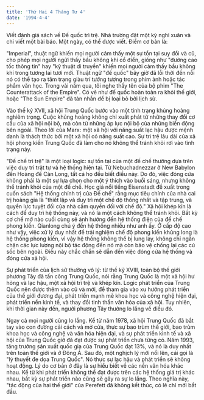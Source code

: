 ```yaml
---
title: 'Thứ Hai 4 Tháng Tư 4'
date: '1994-4-4'
---
```


Viết đánh giá sách về Đế quốc trì trệ. Nhà trường đặt một kỳ nghỉ xuân và chỉ viết một bài báo. Một ngày, có thể được viết. Điểm cơ bản là:

"Imperial", thuật ngữ khiến mọi người cảm thấy một sự tồn tại suy đồi và cũ, cho phép mọi người ngửi thấy bầu không khí cổ điển, giống như "đường cao tốc thông tin" hay "kỹ thuật di truyền" khiến mọi người cảm thấy bầu không khí trong tương lai tươi mới. Thuật ngữ "đế quốc" bây giờ đã lỗi thời đến nỗi nó có thể tạo ra tâm trạng giàu trí tưởng tượng trong phim ảnh hoặc tác phẩm văn học. Trong vài năm qua, tôi nghe thấy tên của bộ phim "The Counterattack of the Empire". Có vẻ như đế quốc hoàn toàn ra khỏi thế giới, hoặc "The Sun Empire" đã tàn nhẫn để bị loại bỏ bởi lịch sử.

Vào thế kỷ XVII, xã hội Trung Quốc bước vào một tình trạng khủng hoảng nghiêm trọng. Cuộc khủng hoảng không chỉ xuất phát từ những thay đổi cơ cấu của xã hội nội bộ, mà còn từ những áp lực nội bộ của những biến động bên ngoài. Theo lời của Marx: một xã hội với năng suất lạc hậu được mệnh danh là thách thức bởi một xã hội có năng suất cao. Sự trì trệ lâu dài của xã hội phong kiến ​​Trung Quốc đã làm cho nó không thể tránh khỏi rơi vào tình trạng này.

"Đế chế trì trệ" là một loại logic: sự tồn tại của một đế chế thường dựa trên việc duy trì trật tự và hệ thống hiện tại. Từ Nebuchadnezzar ở New Babylon đến Hoàng đế Càn Long, tất cả họ đều biết điều này. Do đó, việc đóng cửa không phải là một sự lựa chọn cho một ý thích vào buổi sáng, nhưng không thể tránh khỏi của một đế chế. Học giả nổi tiếng Eisenstadt đề xuất trong cuốn sách "Hệ thống chính trị của Đế chế" rằng mục tiêu chính của nhà cai trị hoàng gia là "thiết lập và duy trì một chế độ thống nhất và tập trung, và quyền lực tuyệt đối của nhà cầm quyền đối với chế độ." Xã hội khép kín là cách để duy trì hệ thống này, và nó là một cách không thể tránh khỏi. Bất kỳ cơ chế mở nào cuối cùng sẽ ảnh hưởng đến hệ thống điện của đế chế phong kiến. Qianlong chú ý đến hệ thống nhiều như anh ấy. Ở cấp độ cao như vậy, việc xử lý duy nhất để trải nghiệm chế độ phong kiến ​​khủng long là hệ thống phong kiến, vì vậy hệ thống không thể bị lung lay, không chỉ ngăn chặn các lực lượng nội bộ tác động đến nó mà còn bảo vệ chống lại các cú sốc bên ngoài. Điều này chắc chắn sẽ dẫn đến việc đóng cửa hệ thống và đóng cửa xã hội.

Sự phát triển của lịch sử thường vô lý: từ thế kỷ XVIII, toàn bộ thế giới phương Tây đã tấn công Trung Quốc, nói rằng Trung Quốc là một xã hội hư hỏng và lạc hậu, một xã hội trì trệ và khép kín. Logic phát triển của Trung Quốc nên được thêm vào cũ và mới, để tham gia vào xu hướng phát triển của thế giới đương đại, phát triển mạnh mẽ khoa học và công nghệ hiện đại, phát triển nền kinh tế, và thay đổi tinh thần văn hóa của xã hội. Tuy nhiên, khi thời gian này đến, người phương Tây thường lo lắng về điều đó.

Ngay cả mọi người cũng lo lắng. Kể từ năm 1978, xã hội Trung Quốc đã bắt tay vào con đường cải cách và mở cửa, thực sự bao trùm thế giới, bao trùm khoa học và công nghệ và văn hóa hiện đại, và sự phát triển kinh tế và xã hội của Trung Quốc giờ đã đạt được sự phát triển chưa từng có. Năm 1993, tăng trưởng sản xuất quốc gia của Trung Quốc đạt 13%, và nó là duy nhất trên toàn thế giới và ở Đông Á. Sau đó, một nghịch lý mới nổi lên, cái gọi là "lý thuyết đe dọa Trung Quốc". Nó thực sự lạc hậu và phát triển sẽ không hoạt động. Lý do cơ bản ở đây là sự hiểu biết về các nền văn hóa khác nhau. Kể từ khi phát triển không thể đạt được trên các hệ thống giá trị khác nhau, bất kỳ sự phát triển nào cũng sẽ gây ra sự lo lắng. Theo nghĩa này, "tác động của hai thế giới" của Perefett đã không kết thúc, có lẽ chỉ mới bắt đầu.

